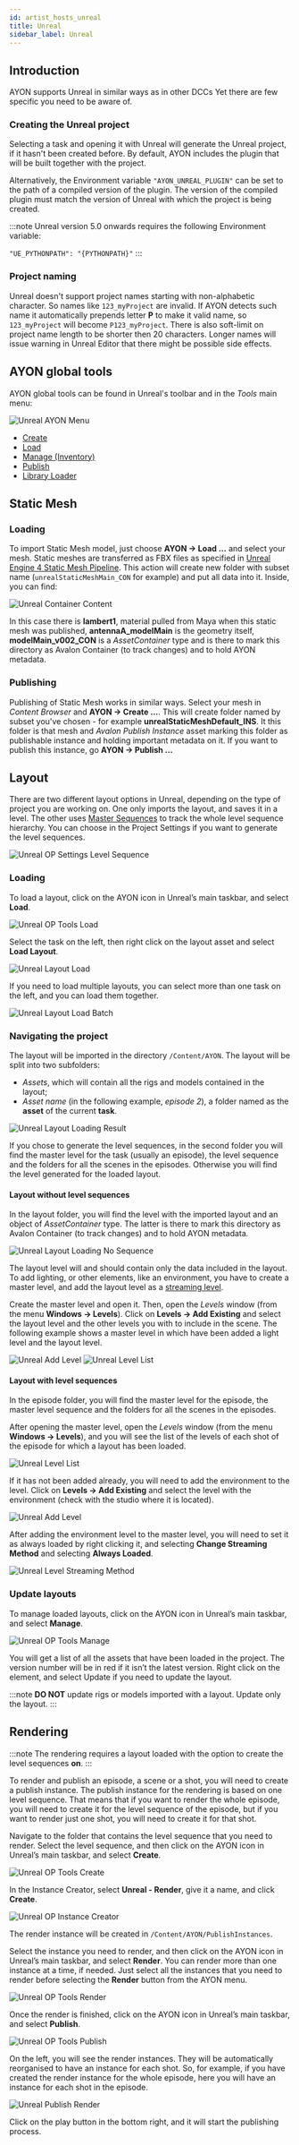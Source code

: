 ```yaml
---
id: artist_hosts_unreal
title: Unreal
sidebar_label: Unreal
---
```


## Introduction

AYON supports Unreal in similar ways as in other DCCs Yet there are few specific you need to be aware of.

### Creating the Unreal project

Selecting a task and opening it with Unreal will generate the Unreal project, if it hasn't been created before.
By default, AYON includes the plugin that will be built together with the project.

Alternatively, the Environment variable `"AYON_UNREAL_PLUGIN"` can be set to the path of a compiled version of the plugin.
The version of the compiled plugin must match the version of Unreal with which the project is being created.

:::note
Unreal version 5.0 onwards requires the following Environment variable:

`"UE_PYTHONPATH": "{PYTHONPATH}"`
:::

### Project naming

Unreal doesn't support project names starting with non-alphabetic character. So names like `123_myProject` are
invalid. If AYON detects such name it automatically prepends letter **P** to make it valid name, so `123_myProject` will become `P123_myProject`. There is also soft-limit on project name length to be shorter then 20 characters. Longer names will issue warning in Unreal Editor that there might be possible side effects.

## AYON global tools

AYON global tools can be found in Unreal's toolbar and in the *Tools* main menu:

![Unreal AYON Menu](assets/unreal_openpype_tools.png)

-   [Create](artist_tools_creator)
-   [Load](artist_tools_loader)
-   [Manage (Inventory)](artist_tools_inventory)
-   [Publish](artist_tools_publisher)
-   [Library Loader](artist_tools_library_loader)

## Static Mesh

### Loading

To import Static Mesh model, just choose **AYON → Load ...** and select your mesh. Static meshes are transferred as FBX files as specified in [Unreal Engine 4 Static Mesh Pipeline](https://docs.unrealengine.com/en-US/Engine/Content/Importing/FBX/StaticMeshes/index.html). This action will create new folder with subset name (`unrealStaticMeshMain_CON` for example) and put all data into it. Inside, you can find:

![Unreal Container Content](assets/unreal_container.jpg)

In this case there is **lambert1**, material pulled from Maya when this static mesh was published, **antennaA_modelMain** is the geometry itself, **modelMain_v002_CON** is a *AssetContainer* type and is there to mark this directory as Avalon Container (to track changes) and to hold AYON metadata.

### Publishing

Publishing of Static Mesh works in similar ways. Select your mesh in *Content Browser* and **AYON → Create ...**. This will create folder named by subset you've chosen - for example **unrealStaticMeshDefault_INS**. It this folder is that mesh and *Avalon Publish Instance* asset marking this folder as publishable instance and holding important metadata on it. If you want to publish this instance, go **AYON → Publish ...**

## Layout

There are two different layout options in Unreal, depending on the type of project you are working on.
One only imports the layout, and saves it in a level.
The other uses [Master Sequences](https://docs.unrealengine.com/4.27/en-US/AnimatingObjects/Sequencer/Overview/TracksShot/) to track the whole level sequence hierarchy.
You can choose in the Project Settings if you want to generate the level sequences.

![Unreal OP Settings Level Sequence](assets/unreal_setting_level_sequence.png)

### Loading

To load a layout, click on the AYON icon in Unreal’s main taskbar, and select **Load**.

![Unreal OP Tools Load](assets/unreal_openpype_tools_load.png)

Select the task on the left, then right click on the layout asset and select **Load Layout**.

![Unreal Layout Load](assets/unreal_load_layout.png)

If you need to load multiple layouts, you can select more than one task on the left, and you can load them together.

![Unreal Layout Load Batch](assets/unreal_load_layout_batch.png)

### Navigating the project

The layout will be imported in the directory `/Content/AYON`. The layout will be split into two subfolders: 
- *Assets*, which will contain all the rigs and models contained in the layout;
- *Asset name* (in the following example, *episode 2*), a folder named as the **asset** of the current **task**.

![Unreal Layout Loading Result](assets/unreal_layout_loading_result.png)

If you chose to generate the level sequences, in the second folder you will find the master level for the task (usually an episode), the level sequence and the folders for all the scenes in the episodes.
Otherwise you will find the level generated for the loaded layout.

#### Layout without level sequences

In the layout folder, you will find the level with the imported layout and an object of *AssetContainer* type. The latter is there to mark this directory as Avalon Container (to track changes) and to hold AYON metadata.

![Unreal Layout Loading No Sequence](assets/unreal_layout_loading_no_sequence.png)

The layout level will and should contain only the data included in the layout. To add lighting, or other elements, like an environment, you have to create a master level, and add the layout level as a [streaming level](https://docs.unrealengine.com/5.0/en-US/level-streaming-in-unreal-engine/).

Create the master level and open it. Then, open the *Levels* window (from the menu **Windows → Levels**). Click on **Levels → Add Existing** and select the layout level and the other levels you with to include in the scene. The following example shows a master level in which have been added a light level and the layout level.

![Unreal Add Level](assets/unreal_add_level.png)
![Unreal Level List](assets/unreal_level_list_no_sequences.png)

#### Layout with level sequences

In the episode folder, you will find the master level for the episode, the master level sequence and the folders for all the scenes in the episodes.

After opening the master level, open the *Levels* window (from the menu **Windows → Levels**), and you will see the list of the levels of each shot of the episode for which a layout has been loaded.

![Unreal Level List](assets/unreal_level_list.png)

If it has not been added already, you will need to add the environment to the level. Click on **Levels → Add Existing** and select the level with the environment (check with the studio where it is located).

![Unreal Add Level](assets/unreal_add_level.png)

After adding the environment level to the master level, you will need to set it as always loaded by right clicking it, and selecting **Change Streaming Method** and selecting **Always Loaded**.

![Unreal Level Streaming Method](assets/unreal_level_streaming_method.png)

### Update layouts

To manage loaded layouts, click on the AYON icon in Unreal’s main taskbar, and select **Manage**.

![Unreal OP Tools Manage](assets/unreal_openpype_tools_manage.png)

You will get a list of all the assets that have been loaded in the project.
The version number will be in red if it isn’t the latest version. Right click on the element, and select Update if you need to update the layout.

:::note
**DO NOT** update rigs or models imported with a layout. Update only the layout.
:::

## Rendering

:::note
The rendering requires a layout loaded with the option to create the level sequences **on**.
:::

To render and publish an episode, a scene or a shot, you will need to create a publish instance. The publish instance for the rendering is based on one level sequence. That means that if you want to render the whole episode, you will need to create it for the level sequence of the episode, but if you want to render just one shot, you will need to create it for that shot.

Navigate to the folder that contains the level sequence that you need to render. Select the level sequence, and then click on the AYON icon in Unreal’s main taskbar, and select **Create**.

![Unreal OP Tools Create](assets/unreal_openpype_tools_create.png)

In the Instance Creator, select **Unreal - Render**, give it a name, and click **Create**.

![Unreal OP Instance Creator](assets/unreal_create_render.png)

The render instance will be created in `/Content/AYON/PublishInstances`.

Select the instance you need to render, and then click on the AYON icon in Unreal’s main taskbar, and select **Render**. You can render more than one instance at a time, if needed. Just select all the instances that you need to render before selecting the **Render** button from the AYON menu.

![Unreal OP Tools Render](assets/unreal_openpype_tools_render.png)

Once the render is finished, click on the AYON icon in Unreal’s main taskbar, and select **Publish**.

![Unreal OP Tools Publish](assets/unreal_openpype_tools_publish.png)

On the left, you will see the render instances. They will be automatically reorganised to have an instance for each shot. So, for example, if you have created the render instance for the whole episode, here you will have an instance for each shot in the episode.

![Unreal Publish Render](assets/unreal_publish_render.png)

Click on the play button in the bottom right, and it will start the publishing process.
